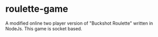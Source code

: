 # roulette-game
A modified online two player version of "Buckshot Roulette" written in NodeJs. This game is socket based.
